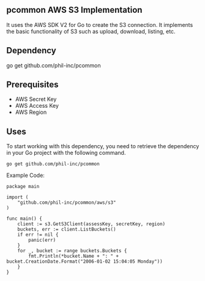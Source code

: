 ## pcommon AWS S3 Implementation
It uses the AWS SDK V2 for Go to create the S3 connection. It implements the basic functionality of S3 such as upload, download, listing, etc.

## Dependency

go get github.com/phil-inc/pcommon

## Prerequisites
* AWS Secret Key
* AWS Access Key
* AWS Region

## Uses

To start working with this dependency, you need to retrieve the dependency in your Go project with the following command.

```
go get github.com/phil-inc/pcommon
```

Example Code:

```
package main

import (
	"github.com/phil-inc/pcommon/aws/s3"
)

func main() {
    client := s3.GetS3Client(assessKey, secretKey, region)
    buckets, err := client.ListBuckets()
    if err != nil {
        panic(err)
    }
    for _, bucket := range buckets.Buckets {
        fmt.Println(*bucket.Name + ": " + bucket.CreationDate.Format("2006-01-02 15:04:05 Monday"))
    }
}
```
